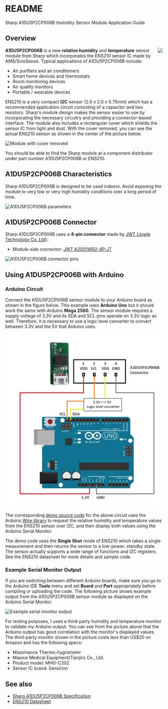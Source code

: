 # README
Sharp A1DU5P2CP006B Humidity Sensor Module Application Guide

## Overview
<img align="right" src="https://github.com/sharpsensoruser/sharp-sensor-demos/blob/master/images/sharp_a1du5p2cp006b_img.png"></img>
**A1DU5P2CP006B** is a new **relative humidity** and **temperature** sensor module from Sharp which incorporates the ENS210 sensor IC made by AMS/ScioSense. Typical applications of A1DU5P2CP006B include:

* Air purifiers and air conditioners
* Smart home devices and thermostats
* Room monitoring devices
* Air quality monitors
* Portable / wearable devices

ENS210 is a very compact **I2C** sensor (2.0 x 2.0 x 0.75mm) which has a recommended application circuit consisting of a capacitor and two resistors. Sharp's module design makes the sensor easier to use by incorporating the necessary circuitry and providing a connector-based interface. The module also includes a rectangular cover which shields the sensor IC from light and dust. With the cover removed, you can see the actual ENS210 sensor as shown in the center of the picture below.

![Module with cover removed](https://github.com/sharpsensoruser/sharp-sensor-demos/blob/master/images/sharp_a1du5p2cp006b_cover.png)

You should be able to find the Sharp module at a component distributor under part number A1DU5P2CP006B or ENS210.

## A1DU5P2CP006B Characteristics

Sharp A1DU5P2CP006B is designed to be used indoors. Avoid exposing the module to very low or very high humidity conditions over a long period of time. 

![A1DU5P2CP006B parameters](https://github.com/sharpsensoruser/sharp-sensor-demos/blob/master/images/sharp_a1du5p2cp006b_parameters.png)

## A1DU5P2CP006B Connector

Sharp A1DU5P2CP006B uses a **4-pin connector** made by [JWT (Jowle Technology Co. Ltd)](http://www.jwt.com.tw/index.asp?web_type=english):

* Module-side connector: [JWT A2001WR2-4P-JT](http://www.jwt.com.tw/pro_pdf/A2001.pdf)

![A1DU5P2CP006B connector pins](https://github.com/sharpsensoruser/sharp-sensor-demos/blob/master/images/sharp_a1du5p2cp006b_connectorpins.png)

## Using A1DU5P2CP006B with Arduino

### Arduino Circuit

Connect the A1DU5P2CP006B sensor module to your Arduino board as shown in the figure below. This example uses **Arduino Uno** but it should work the same with Arduino **Mega 2560**. The sensor module requires a supply voltage of 3.3V and its SDA and SCL pins operate on 3.3V logic as well. Therefore, it is necessary to use a logic level converter to convert between 3.3V and the 5V that Arduino uses.

![Arduino circuit](https://github.com/sharpsensoruser/sharp-sensor-demos/blob/master/images/sharp_a1du5p2cp006b_circuit.png)

The corresponding [demo source code](https://github.com/sharpsensoruser/sharp-sensor-demos/blob/master/sharp_a1du5p2cp006b_demo/sharp_a1du5p2cp006b_demo.ino) for the above circuit uses the Arduino [Wire library](https://www.arduino.cc/en/reference/wire) to request the relative humidity and temperature values from the ENS210 sensor over I2C, and then display both values using the Arduino Serial Monitor.

The demo code uses the **Single Shot** mode of ENS210 which takes a single measurement and then returns the sensor to a low-power, standby state. The sensor actually supports a wide range of functions and I2C registers. See the ENS210 datasheet for more details and sample code.

### Example Serial Monitor Output

If you are switching between different Arduino boards, make sure you go to the Arduino IDE **Tools** menu and set **Board** and **Port** appropriately before compiling or uploading the code. The following picture shows example output from the A1DU5P2CP006B sensor module as displayed on the Arduino Serial Monitor. 

![Example serial monitor output](https://github.com/sharpsensoruser/sharp-sensor-demos/blob/master/images/sharp_a1du5p2cp006b_monitor.png)

For testing purposes, I used a third-party humidity and temperature monitor to validate my Arduino output. You can see from the picture above that the Arduino output has good correlation with the monitor's displayed values. The third-party monitor shown in the picture costs less than US$20 on Amazon and has the following specs:

* Miaomiaoce Thermo-hygrometer
* Miaoce Medical Equipment(Tianjin) Co., Ltd.
* Product model: MHO-C202
* Sensor IC brand: Sensirion

## See also
* [Sharp A1DU5P2CP006B Specification](http://www.socle-tech.com.tw/SHARP_sensorModule_Humidity&Temperature.php)
* [ENS210 Datasheet](https://www.sciosense.com/wp-content/uploads/documents/SC-000897-DS-7-ENS210-Datasheet.pdf)
